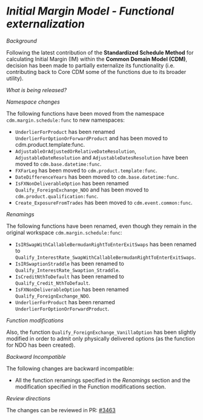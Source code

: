 # *Initial Margin Model - Functional externalization*

_Background_

Following the latest contribution of the **Standardized Schedule Method** for calculating Initial Margin (IM) within the **Common Domain Model (CDM)**, decision has been made to partially externalize its functionality (i.e. contributing back to Core CDM some of the functions due to its broader utility).

_What is being released?_

_Namespace changes_

The following functions have been moved from the namespace `cdm.margin.schedule:func` to new namespaces:

- `UnderlierForProduct` has been renamed `UnderlierForOptionOrForwardProduct` and has been moved to cdm.product.template:func.
- `AdjustableOrAdjustedOrRelativeDateResolution`, `AdjustableDateResolution` and `AdjustableDatesResolution` have been moved to `cdm.base.datetime:func`.
- `FXFarLeg` has been moved to `cdm.product.template:func`.
- `DateDifferenceYears` has been moved to `cdm.base.datetime:func`.
- `IsFXNonDeliverableOption` has been renamed `Qualify_ForeignExchange_NDO` and has been moved to `cdm.product.qualification:func`.
- `Create_ExposureFromTrades` has been moved to `cdm.event.common:func`.

_Renamings_

The following functions have been renamed, even though they remain in the original workspace `cdm.margin.schedule:func`:

- `IsIRSwapWithCallableBermudanRightToEnterExitSwaps` has been renamed to `Qualify_InterestRate_SwapWithCallableBermudanRightToEnterExitSwaps`.
- `IsIRSwaptionStraddle` has been renamed to `Qualify_InterestRate_Swaption_Straddle`.
- `IsCreditNthToDefault` has been renamed to `Qualify_Credit_NthToDefault`.
- `IsFXNonDeliverableOption` has been renamed `Qualify_ForeignExchange_NDO`.
- `UnderlierForProduct` has been renamed `UnderlierForOptionOrForwardProduct`.

_Function modifications_

Also, the function `Qualify_ForeignExchange_VanillaOption` has been slightly modified in order to admit only physically delivered options (as the function for NDO has been created).

_Backward Incompatible_

The following changes are backward incompatible:

- All the function renamings specified in the _Renamings_ section and the modification specified in the Function modifications section.

_Review directions_

The changes can be reviewed in PR: [#3463](https://github.com/finos/common-domain-model/pull/3463)
